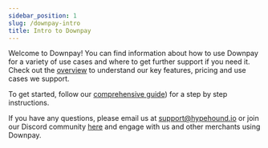 ```yaml
---
sidebar_position: 1
slug: /downpay-intro
title: Intro to Downpay
---
```


Welcome to Downpay! You can find information about how to use Downpay for a variety of use cases and where to get further support if you need it. Check out the [overview](./1-overview.md) to understand our key features, pricing and use cases we support.

To get started, follow our [comprehensive guide](./Downpay%20Guide/index.md)) for a step by step instructions.

If you have any questions, please email us at [support@hypehound.io](mailto:support@hypehound.io) or join our Discord community [here](https://discord.gg/9rfcd3jGUq) and engage with us and other merchants using Downpay.